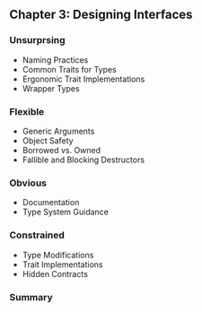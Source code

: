 ## Chapter 3: Designing Interfaces

### Unsurprsing

- Naming Practices
- Common Traits for Types
- Ergonomic Trait Implementations
- Wrapper Types

### Flexible

- Generic Arguments
- Object Safety
- Borrowed vs. Owned
- Fallible and Blocking Destructors

### Obvious

- Documentation
- Type System Guidance

### Constrained

- Type Modifications
- Trait Implementations
- Hidden Contracts

### Summary